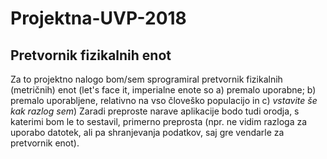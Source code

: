 # Projektna-UVP-2018
## Pretvornik fizikalnih enot
Za to projektno nalogo bom/sem sprogramiral pretvornik fizikalnih (metričnih) enot (let's face it, imperialne enote so a) premalo uporabne; b) premalo uporabljene, relativno na vso človeško populacijo in c) *vstavite še kak razlog sem*)
Zaradi preproste narave aplikacije bodo tudi orodja, s katerimi bom le to sestavil, primerno preprosta (npr. ne vidim razloga za uporabo datotek, ali pa shranjevanja podatkov, saj gre vendarle za pretvornik enot).
